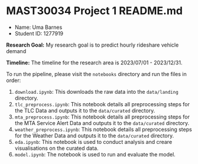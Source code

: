 
# MAST30034 Project 1 README.md
- Name: Uma Barnes
- Student ID: 1277919


**Research Goal:** My research goal is to predict hourly rideshare vehicle demand 

**Timeline:** The timeline for the research area is 2023/07/01 - 2023/12/31.

To run the pipeline, please visit the `notebooks` directory and run the files in order:
1. `download.ipynb`: This downloads the raw data into the `data/landing` directory.
2. `tlc_preprocess.ipynb`: This notebook details all preprocessing steps for the TLC Data and outputs it to the `data/curated` directory.
3. `mta_preprocess.ipynb`: This notebook details all preprocessing steps for the MTA Service Alert Data and outputs it to the `data/curated` directory.
4. `weather_preprocess.ipynb`: This notebook details all preprocessing steps for the Weather Data and outputs it to the `data/curated` directory.
5. `eda.ipynb`: This notebook is used to conduct analysis and creare visualisations on the curated data.
6. `model.ipynb`: The notebook is used to run and evaluate the model.
